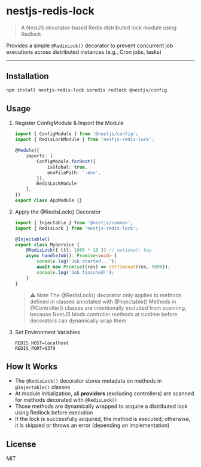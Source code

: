 # nestjs-redis-lock

> A NestJS decorator-based Redis distributed lock module using Redlock

Provides a simple `@RedisLock()` decorator to prevent concurrent job executions across distributed instances (e.g., Cron jobs, tasks)

---

## Installation

```bash
npm install nestjs-redis-lock ioredis redlock @nestjs/config
```

## Usage
1. Register ConfigModule & Import the Module
    ```ts
    import { ConfigModule } from '@nestjs/config';
    import { RedisLockModule } from 'nestjs-redis-lock';

    @Module({
        imports: [
            ConfigModule.forRoot({
                isGlobal: true,
                envFilePath: '.env',
            }),
            RedisLockModule
        ],
    })
    export class AppModule {}
    ```
2. Apply the @RedisLock() Decorator
   ```ts
   import { Injectable } from '@nestjs/common';
   import { RedisLock } from 'nestjs-redis-lock';

   @Injectable()
   export class MyService {
       @RedisLock({ ttl: 1000 * 10 }) // optional: key
       async handleJob(): Promise<void> {
           console.log('Job started...');
           await new Promise((res) => setTimeout(res, 5000));
           console.log('Job finished!');
       }
   }
   ```
   > ⚠️ Note
   The @RedisLock() decorator only applies to methods defined in classes annotated with @Injectable()
   Methods in @Controller() classes are intentionally excluded from scanning,
   because NestJS binds controller methods at runtime before decorators can dynamically wrap them

3. Set Environment Variables
   ```dotenv
   REDIS_HOST=localhost
   REDIS_PORT=6379
   ```

## How It Works
- The `@RedisLock()` decorator stores metadata on methods in `@Injectable()` classes
- At module initialization, all **providers** (excluding controllers) are scanned for methods decorated with `@RedisLock()`
- Those methods are dynamically wrapped to acquire a distributed lock using Redlock before execution
- If the lock is successfully acquired, the method is executed; otherwise, it is skipped or throws an error (depending on implementation)
   
## License
MIT